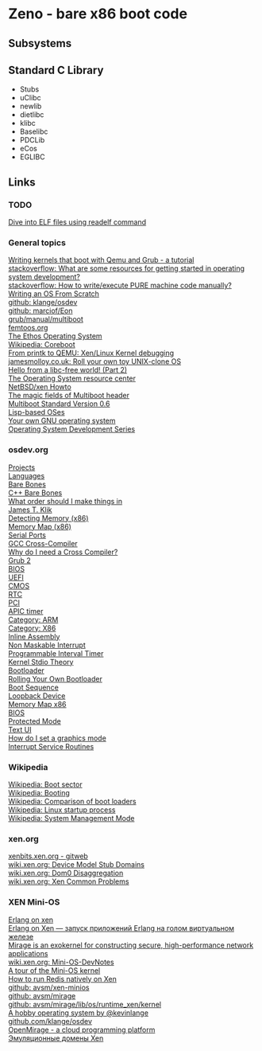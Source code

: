 Zeno - bare x86 boot code
=========================

Subsystems
----------

Standard C Library
------------------
* Stubs
* uClibc
* newlib
* dietlibc
* klibc
* Baselibc
* PDCLib
* eCos
* EGLIBC

Links
-----

### TODO
[Dive into ELF files using readelf command](http://mylinuxbook.com/readelf-command/)  

### General topics
[Writing kernels that boot with Qemu and Grub - a tutorial](http://www.cs.vu.nl/~herbertb/misc/writingkernels.txt)  
[stackoverflow: What are some resources for getting started in operating system development?](http://stackoverflow.com/questions/43180/what-are-some-resources-for-getting-started-in-operating-system-development)  
[stackoverflow: How to write/execute PURE machine code manually?](http://stackoverflow.com/questions/5267988/how-to-write-execute-pure-machine-code-manually)  
[Writing an OS From Scratch](https://github.com/prabirshrestha/writing-an-os-from-scratch)  
[github: klange/osdev](https://github.com/klange/osdev)  
[github: marciof/Eon](https://github.com/marciof/Eon)  
[grub/manual/multiboot](http://www.gnu.org/software/grub/manual/multiboot/multiboot.html)  
[femtoos.org](http://www.femtoos.org/)  
[The Ethos Operating System](http://www.ethos-os.org/gettingStarted.html)  
[Wikipedia: Coreboot](http://en.wikipedia.org/wiki/Coreboot)  
[From printk to QEMU: Xen/Linux Kernel debugging](http://www.slideshare.net/xen_com_mgr/from-printk-to-qemu-xenlinux-kernel-debugging)  
[jamesmolloy.co.uk: Roll your own toy UNIX-clone OS](http://www.jamesmolloy.co.uk/tutorial_html/index.html)  
[Hello from a libc-free world! (Part 2)](https://blogs.oracle.com/ksplice/entry/hello_from_a_libc_free1)  
[The Operating System resource center](http://www.nondot.org/sabre/os/articles)  
[NetBSD/xen Howto](http://www.netbsd.org/ports/xen/howto.html#netbsd-dom0)  
[The magic fields of Multiboot header](http://www.gnu.org/software/grub/manual/multiboot/html_node/Header-magic-fields.html)  
[Multiboot Standard Version 0.6](http://www.uruk.org/orig-grub/boot-proposal.html)  
[Lisp-based OSes](http://linuxfinances.info/info/lisposes.html)  
[Your own GNU operating system](http://gownos.blogspot.com/)  
[Operating System Development Series](http://www.brokenthorn.com/Resources/OSDevIndex.html)  

### osdev.org
[Projects](http://wiki.osdev.org/Projects)  
[Languages](http://wiki.osdev.org/Languages)  
[Bare Bones](http://wiki.osdev.org/Bare_Bones)  
[C++ Bare Bones](http://wiki.osdev.org/C%2B%2B_Bare_Bones)  
[What order should I make things in](http://wiki.osdev.org/What_order_should_I_make_things_in)  
[James T. Klik](http://wiki.osdev.org/James_T._Klik)  
[Detecting Memory (x86)](http://wiki.osdev.org/Detecting_Memory_(x86))  
[Memory Map (x86)](http://wiki.osdev.org/Memory_Map_(x86))  
[Serial Ports](http://wiki.osdev.org/Serial_Ports)  
[GCC Cross-Compiler](http://wiki.osdev.org/GCC_Cross-Compiler)  
[Why do I need a Cross Compiler?](http://wiki.osdev.org/Why_do_I_need_a_Cross_Compiler%3F)  
[Grub 2](http://wiki.osdev.org/GRUB_2)  
[BIOS](http://wiki.osdev.org/BIOS)  
[UEFI](http://wiki.osdev.org/UEFI)  
[CMOS](http://wiki.osdev.org/CMOS)  
[RTC](http://wiki.osdev.org/RTC)  
[PCI](http://wiki.osdev.org/PCI)  
[APIC timer](http://wiki.osdev.org/APIC_timer)  
[Category: ARM](http://wiki.osdev.org/Category:ARM)  
[Category: X86](http://wiki.osdev.org/Category:X86)  
[Inline Assembly](http://wiki.osdev.org/Inline_Assembly/Examples)  
[Non Maskable Interrupt](http://wiki.osdev.org/Non_Maskable_Interrupt)  
[Programmable Interval Timer](http://wiki.osdev.org/Programmable_Interval_Timer)  
[Kernel Stdio Theory](http://wiki.osdev.org/Kernel_Stdio_Theory)  
[Bootloader](http://wiki.osdev.org/Bootloader)  
[Rolling Your Own Bootloader](http://wiki.osdev.org/Rolling_Your_Own_Bootloader)  
[Boot Sequence](http://wiki.osdev.org/Boot_Sequence)  
[Loopback Device](http://wiki.osdev.org/Loopback_Device)  
[Memory Map x86](http://wiki.osdev.org/Memory_Map_%28x86%29)  
[BIOS](http://wiki.osdev.org/BIOS#BIOS_functions)  
[Protected Mode](http://wiki.osdev.org/Protected_Mode)  
[Text UI](http://wiki.osdev.org/Text_UI)  
[How do I set a graphics mode](http://wiki.osdev.org/How_do_I_set_a_graphics_mode)  
[Interrupt Service Routines](http://wiki.osdev.org/Interrupt_Service_Routines)  

### Wikipedia
[Wikipedia: Boot sector](http://en.wikipedia.org/wiki/Boot_sector)  
[Wikipedia: Booting](http://en.wikipedia.org/wiki/Bootloader#Boot_loader)  
[Wikipedia: Comparison of boot loaders](http://en.wikipedia.org/wiki/Comparison_of_boot_loaders)  
[Wikipedia: Linux startup process](http://en.wikipedia.org/wiki/Early_user_space#Early_user_space)  
[Wikipedia: System Management Mode](http://en.wikipedia.org/wiki/System_Management_Mode)  

### xen.org
[xenbits.xen.org - gitweb](http://xenbits.xen.org/gitweb/)  
[wiki.xen.org: Device Model Stub Domains](http://wiki.xen.org/wiki/Device_Model_Stub_Domains)  
[wiki.xen.org: Dom0 Disaggregation](http://wiki.xen.org/wiki/Dom0_Disaggregation)  
[wiki.xen.org: Xen Common Problems](http://wiki.xen.org/wiki/Xen_Common_Problems)  

### XEN Mini-OS
[Erlang on xen](http://erlangonxen.org/)  
[Erlang on Xen — запуск приложений Erlang на голом виртуальном железе](http://habrahabr.ru/post/163755)  
[Mirage is an exokernel for constructing secure, high-performance network applications](http://www.openmirage.org/)  
[wiki.xen.org: Mini-OS-DevNotes](http://wiki.xen.org/wiki/Mini-OS-DevNotes)  
[A tour of the Mini-OS kernel](http://www.cs.uic.edu/~spopuri/minios.html)  
[How to run Redis natively on Xen](http://openfoo.org/blog/redis-native-xen.html)  
[github: avsm/xen-minios](https://github.com/avsm/xen-minios)  
[github: avsm/mirage](https://github.com/avsm/mirage)  
[github: avsm/mirage/lib/os/runtime\_xen/kernel](https://github.com/avsm/mirage/tree/master/lib/os/runtime_xen/kernel)  
[A hobby operating system by @kevinlange](http://www.toaruos.org/)  
[github.com/klange/osdev](https://github.com/klange/osdev)  
[OpenMirage - a cloud programming platform](http://www.openmirage.org/)  
[Эмуляционные домены Xen](http://xgu.ru/wiki/%D0%AD%D0%BC%D1%83%D0%BB%D1%8F%D1%86%D0%B8%D0%BE%D0%BD%D0%BD%D1%8B%D0%B5_%D0%B4%D0%BE%D0%BC%D0%B5%D0%BD%D1%8B_Xen)  

